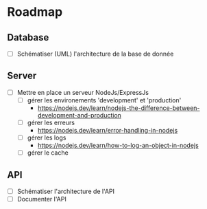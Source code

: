 # Roadmap

## Database

- [ ] Schématiser (UML) l'architecture de la base de donnée

## Server

- [ ] Mettre en place un serveur NodeJs/ExpressJs
  - [ ] gérer les environements 'development' et 'production'
    - https://nodejs.dev/learn/nodejs-the-difference-between-development-and-production
  - [ ] gérer les erreurs
    - https://nodejs.dev/learn/error-handling-in-nodejs
  - [ ] gérer les logs
    - https://nodejs.dev/learn/how-to-log-an-object-in-nodejs
  - [ ] gérer le cache

## API

- [ ] Schématiser l'architecture de l'API
- [ ] Documenter l'API